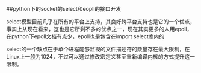 ##python下的socket的select和eopll的接口开发

select模型目前几乎在所有的平台上支持，其良好跨平台支持也是它的一个优点，事实上从现在看来，这也是它所剩不多的优点之一，现在其实更多的人用epoll，在python下epoll文档有点少，epoll也是包含在import select库内的

select的一个缺点在于单个进程能够监视的文件描述符的数量存在最大限制，在Linux上一般为1024，不过可以通过修改宏定义甚至重新编译内核的方式提升这一限制。